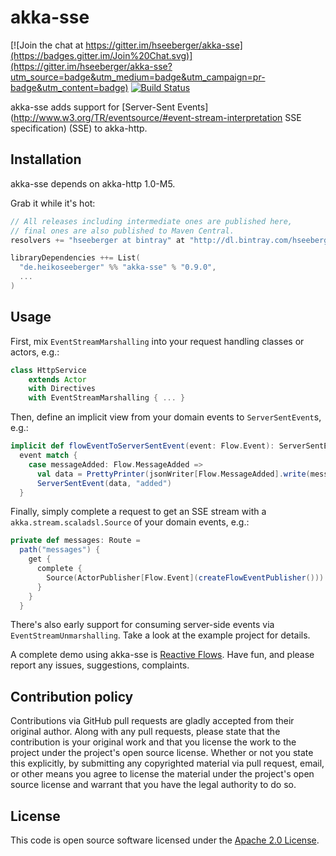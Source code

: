 # akka-sse #

[![Join the chat at https://gitter.im/hseeberger/akka-sse](https://badges.gitter.im/Join%20Chat.svg)](https://gitter.im/hseeberger/akka-sse?utm_source=badge&utm_medium=badge&utm_campaign=pr-badge&utm_content=badge)
[![Build Status](https://travis-ci.org/hseeberger/akka-sse.svg?branch=master)](https://travis-ci.org/hseeberger/akka-sse)

akka-sse adds support for [Server-Sent Events](http://www.w3.org/TR/eventsource/#event-stream-interpretation SSE specification) (SSE) to akka-http.

## Installation

akka-sse depends on akka-http 1.0-M5.

Grab it while it's hot:

``` scala
// All releases including intermediate ones are published here,
// final ones are also published to Maven Central.
resolvers += "hseeberger at bintray" at "http://dl.bintray.com/hseeberger/maven"

libraryDependencies ++= List(
  "de.heikoseeberger" %% "akka-sse" % "0.9.0",
  ...
)
```

## Usage

First, mix `EventStreamMarshalling` into your request handling classes or actors, e.g.:

``` scala
class HttpService
    extends Actor
    with Directives
    with EventStreamMarshalling { ... }
```

Then, define an implicit view from your domain events to `ServerSentEvent`s, e.g.:

``` scala
implicit def flowEventToServerSentEvent(event: Flow.Event): ServerSentEvent =
  event match {
    case messageAdded: Flow.MessageAdded =>
      val data = PrettyPrinter(jsonWriter[Flow.MessageAdded].write(messageAdded))
      ServerSentEvent(data, "added")
  }
```

Finally, simply complete a request to get an SSE stream with a `akka.stream.scaladsl.Source` of your domain events, e.g.:

``` scala
private def messages: Route =
  path("messages") {
    get {
      complete {
        Source(ActorPublisher[Flow.Event](createFlowEventPublisher()))
      }
    }
  }
```

There's also early support for consuming server-side events via `EventStreamUnmarshalling`. Take a look at the example project for details.

A complete demo using akka-sse is [Reactive Flows](https://github.com/hseeberger/reactive-flows).
Have fun, and please report any issues, suggestions, complaints.

## Contribution policy ##

Contributions via GitHub pull requests are gladly accepted from their original author. Along with any pull requests, please state that the contribution is your original work and that you license the work to the project under the project's open source license. Whether or not you state this explicitly, by submitting any copyrighted material via pull request, email, or other means you agree to license the material under the project's open source license and warrant that you have the legal authority to do so.

## License ##

This code is open source software licensed under the [Apache 2.0 License]("http://www.apache.org/licenses/LICENSE-2.0.html").
